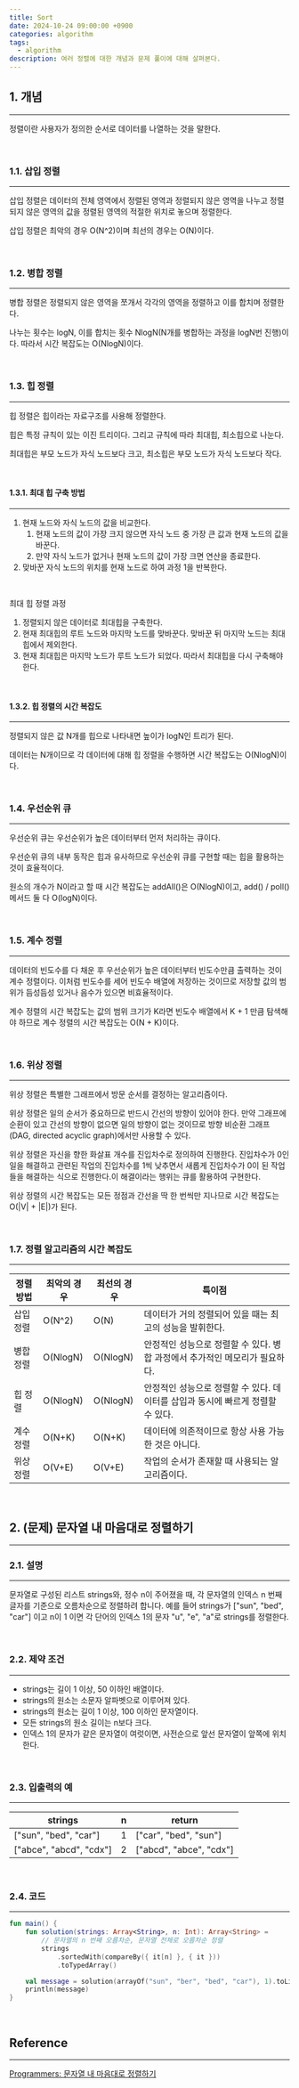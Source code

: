 ```yaml
---
title: Sort
date: 2024-10-24 09:00:00 +0900
categories: algorithm
tags:
  - algorithm
description: 여러 정렬에 대한 개념과 문제 풀이에 대해 살펴본다.
---
```


## 1. 개념
---

정렬이란 사용자가 정의한 순서로 데이터를 나열하는 것을 말한다.

<br/>

### 1.1. 삽입 정렬
---

삽입 정렬은 데이터의 전체 영역에서 정렬된 영역과 정렬되지 않은 영역을 나누고 정렬되지 않은 영역의 값을 정렬된 영역의 적절한 위치로 놓으며 정렬한다.

삽입 정렬은 최악의 경우 O(N^2)이며 최선의 경우는 O(N)이다.

<br/>

### 1.2. 병합 정렬
---

병합 정렬은 정렬되지 않은 영역을 쪼개서 각각의 영역을 정렬하고 이를 합치며 정렬한다.

나누는 횟수는 logN, 이를 합치는 횟수 NlogN(N개를 병합하는 과정을 logN번 진행)이다. 따라서 시간 복잡도는 O(NlogN)이다.

<br/>

### 1.3. 힙 정렬
---

힙 정렬은 힙이라는 자료구조를 사용해 정렬한다.

힙은 특정 규칙이 있는 이진 트리이다. 그리고 규칙에 따라 최대힙, 최소힙으로 나눈다.

최대힙은 부모 노드가 자식 노드보다 크고, 최소힙은 부모 노드가 자식 노드보다 작다.

<br/>

#### 1.3.1. 최대 힙 구축 방법
---

1. 현재 노드와 자식 노드의 값을 비교한다.
    1. 현재 노드의 값이 가장 크지 않으면 자식 노드 중 가장 큰 값과 현재 노드의 값을 바꾼다.
    2. 만약 자식 노드가 없거나 현재 노드의 값이 가장 크면 연산을 종료한다.
2. 맞바꾼 자식 노드의 위치를 현재 노드로 하여 과정 1을 반복한다.

<br/>

최대 힙 정렬 과정

1. 정렬되지 않은 데이터로 최대힙을 구축한다.
2. 현재 최대힙의 루트 노드와 마지막 노드를 맞바꾼다. 맞바꾼 뒤 마지막 노드는 최대힙에서 제외한다.
3. 현재 최대힙은 마지막 노드가 루트 노드가 되었다. 따라서 최대힙을 다시 구축해야 한다.

<br/>

#### 1.3.2. 힙 정렬의 시간 복잡도
---

정렬되지 않은 값 N개를 힙으로 나타내면 높이가 logN인 트리가 된다.

데이터는 N개이므로 각 데이터에 대해 힙 정렬을 수행하면 시간 복잡도는 O(NlogN)이다.

<br/>

### 1.4. 우선순위 큐
---

우선순위 큐는 우선순위가 높은 데이터부터 먼저 처리하는 큐이다.

우선순위 큐의 내부 동작은 힙과 유사하므로 우선순위 큐를 구현할 때는 힙을 활용하는 것이 효율적이다.

원소의 개수가 N이라고 할 때 시간 복잡도는 addAll()은 O(NlogN)이고, add() / poll() 메서드 둘 다 O(logN)이다.

<br/>

### 1.5. 계수 정렬
---

데이터의 빈도수를 다 채운 후 우선순위가 높은 데이터부터 빈도수만큼 출력하는 것이 계수 정렬이다. 이처럼 빈도수를 세어 빈도수 배열에 저장하는 것이므로 저장할 값의 범위가 듬성듬성 있거나 음수가 있으면 비효율적이다.

계수 정렬의 시간 복잡도는 값의 범위 크기가 K라면 빈도수 배열에서 K + 1 만큼 탐색해야 하므로 계수 정렬의 시간 복잡도는 O(N + K)이다.

<br/>

### 1.6. 위상 정렬
---

위상 정렬은 특별한 그래프에서 방문 순서를 결정하는 알고리즘이다.

위상 정렬은 일의 순서가 중요하므로 반드시 간선의 방향이 있어야 한다. 만약 그래프에 순환이 있고 간선의 방향이 없으면 일의 방향이 없는 것이므로 방향 비순환 그래프(DAG, directed acyclic graph)에서만 사용할 수 있다.

위상 정렬은 자신을 향한 화살표 개수를 진입차수로 정의하여 진행한다. 진입차수가 0인 일을 해결하고 관련된 작업의 진입차수를 1씩 낮추면서 새롭게 진입차수가 0이 된 작업들을 해결하는 식으로 진행한다.이 해결이라는 행위는 큐를 활용하여 구현한다.

위상 정렬의 시간 복잡도는 모든 정점과 간선을 딱 한 번씩만 지나므로 시간 복잡도는 O(\|V\| + \|E\|)가 된다.

<br/>

### 1.7. 정렬 알고리즘의 시간 복잡도
---

|정렬 방법|최악의 경우|최선의 경우|특이점|
|---|---|---|---|
|삽입 정렬|O(N^2)|O(N)|데이터가 거의 정렬되어 있을 때는 최고의 성능을 발휘한다.|
|병합 정렬|O(NlogN)|O(NlogN)|안정적인 성능으로 정렬할 수 있다. 병합 과정에서 추가적인 메모리가 필요하다.|
|힙 정렬|O(NlogN)|O(NlogN)|안정적인 성능으로 정렬할 수 있다. 데이터를 삽입과 동시에 빠르게 정렬할 수 있다.|
|계수 정렬|O(N+K)|O(N+K)|데이터에 의존적이므로 항상 사용 가능한 것은 아니다.|
|위상 정렬|O(V+E)|O(V+E)|작업의 순서가 존재할 때 사용되는 알고리즘이다.|

<br/>

## 2. (문제) 문자열 내 마음대로 정렬하기
---

### 2.1. 설명
---

문자열로 구성된 리스트 strings와, 정수 n이 주어졌을 때, 각 문자열의 인덱스 n 번째 글자를 기준으로 오름차순으로 정렬하려 합니다. 예를 들어 strings가 ["sun", "bed", "car"] 이고 n이 1 이면 각 단어의 인덱스 1의 문자 "u", "e", "a"로 strings를 정렬한다.

<br/>

### 2.2. 제약 조건
---

- strings는 길이 1 이상, 50 이하인 배열이다.
- strings의 원소는 소문자 알파벳으로 이루어져 있다.
- strings의 원소는 길이 1 이상, 100 이하인 문자열이다.
- 모든 strings의 원소 길이는 n보다 크다.
- 인덱스 1의 문자가 같은 문자열이 여럿이면, 사전순으로 앞선 문자열이 앞쪽에 위치한다.

<br/>

### 2.3. 입출력의 예
---

|strings|n|return|
|---|---|---|
|["sun", "bed", "car"]|1|["car", "bed", "sun"]|
|["abce", "abcd", "cdx"]|2|["abcd", "abce", "cdx"]|

<br/>

### 2.4. 코드
---

```kotlin
fun main() {
    fun solution(strings: Array<String>, n: Int): Array<String> =
        // 문자열의 n 번째 오름차순, 문자열 전체로 오름차순 정렬
        strings
            .sortedWith(compareBy({ it[n] }, { it }))
            .toTypedArray()

    val message = solution(arrayOf("sun", "ber", "bed", "car"), 1).toList()
    println(message)
}
```

<br/>

## Reference
---

[Programmers: 문자열 내 마음대로 정렬하기](https://school.programmers.co.kr/learn/courses/30/lessons/12915?language=kotlin)
